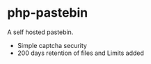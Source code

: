 # php-pastebin

A self hosted pastebin.

- Simple captcha security
- 200 days retention of files and Limits added
